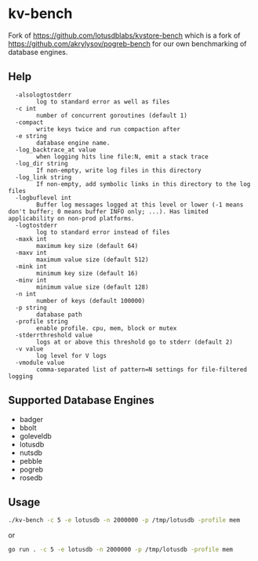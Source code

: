 # kv-bench
Fork of https://github.com/lotusdblabs/kvstore-bench which is a fork of https://github.com/akrylysov/pogreb-bench for our own benchmarking of database engines.

## Help
```
  -alsologtostderr
        log to standard error as well as files
  -c int
        number of concurrent goroutines (default 1)
  -compact
        write keys twice and run compaction after
  -e string
        database engine name.
  -log_backtrace_at value
        when logging hits line file:N, emit a stack trace
  -log_dir string
        If non-empty, write log files in this directory
  -log_link string
        If non-empty, add symbolic links in this directory to the log files
  -logbuflevel int
        Buffer log messages logged at this level or lower (-1 means don't buffer; 0 means buffer INFO only; ...). Has limited applicability on non-prod platforms.
  -logtostderr
        log to standard error instead of files
  -maxk int
        maximum key size (default 64)
  -maxv int
        maximum value size (default 512)
  -mink int
        minimum key size (default 16)
  -minv int
        minimum value size (default 128)
  -n int
        number of keys (default 100000)
  -p string
        database path
  -profile string
        enable profile. cpu, mem, block or mutex
  -stderrthreshold value
        logs at or above this threshold go to stderr (default 2)
  -v value
        log level for V logs
  -vmodule value
        comma-separated list of pattern=N settings for file-filtered logging
```

## Supported Database Engines
* badger
* bbolt
* goleveldb
* lotusdb
* nutsdb
* pebble
* pogreb
* rosedb

## Usage
```bash
./kv-bench -c 5 -e lotusdb -n 2000000 -p /tmp/lotusdb -profile mem
```
or
```bash
go run . -c 5 -e lotusdb -n 2000000 -p /tmp/lotusdb -profile mem
```